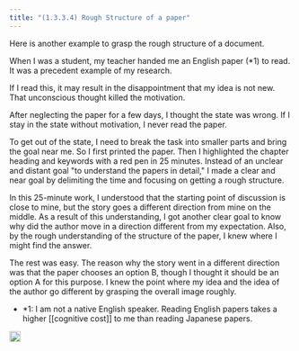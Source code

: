 ```yaml
---
title: "(1.3.3.4) Rough Structure of a paper"
---
```


Here is another example to grasp the rough structure of a document.

When I was a student, my teacher handed me an English paper (*1) to read. It was a precedent example of my research.

If I read this, it may result in the disappointment that my idea is not new. That unconscious thought killed the motivation.

After neglecting the paper for a few days, I thought the state was wrong. If I stay in the state without motivation, I never read the paper.

To get out of the state, I need to break the task into smaller parts and bring the goal near me. So I first printed the paper. Then I highlighted the chapter heading and keywords with a red pen in 25 minutes. Instead of an unclear and distant goal "to understand the papers in detail," I made a clear and near goal by delimiting the time and focusing on getting a rough structure.

In this 25-minute work, I understood that the starting point of discussion is close to mine, but the story goes a different direction from mine on the middle. As a result of this understanding, I got another clear goal to know why did the author move in a direction different from my expectation. Also, by the rough understanding of the structure of the paper, I knew where I might find the answer.

The rest was easy. The reason why the story went in a different direction was that the paper chooses an option B, though I thought it should be an option A for this purpose. I knew the point where my idea and the idea of ​​the author go different by grasping the overall image roughly.

- *1: I am not a native English speaker. Reading English papers takes a higher [[cognitive cost]] to me than reading Japanese papers.

<img src='https://scrapbox.io/api/pages/nishio/en/icon' alt='en.icon' height="19.5"/>